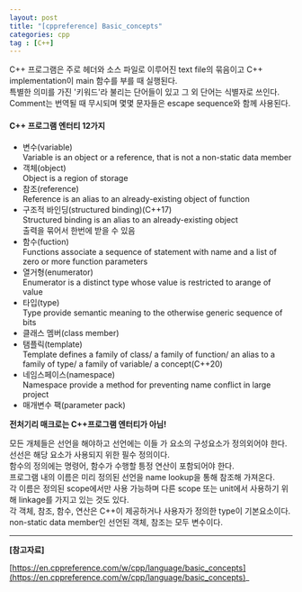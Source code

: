 ```yaml
---
layout: post
title: "[cppreference] Basic_concepts"
categories: cpp
tag : [C++]
---
```


C++ 프로그램은 주로 헤더와 소스 파일로 이루어진 text file의 묶음이고 C++ implementation이 main 함수를 부를 때 실행된다.  
특별한 의미를 가진 '키워드'라 불리는 단어들이 있고 그 외 단어는 식별자로 쓰인다. Comment는 번역될 때 무시되며 몇몇 문자들은 escape sequence와 함께 사용된다.  

#### C++ 프로그램 엔터티 12가지  

- 변수(variable)  
    Variable is an object or a reference, that is not a non-static data member  
- 객체(object)  
    Object is a region of storage  
- 참조(reference)  
    Reference is an alias to an already-existing object of function
- 구조적 바인딩(structured binding)(C++17)  
    Structured binding is an alias to an already-existing object  
    출력을 묶어서 한번에 받을 수 있음  
- 함수(fuction)  
    Functions associate a sequence of statement with name and a list of zero or more function parameters  
- 열거형(enumerator)  
    Enumerator is a distinct type whose value is restricted to arange of value  
- 타입(type)  
    Type provide semantic meaning to the otherwise generic sequence of bits  
- 클래스 멤버(class member)  
- 탬플릭(template)  
    Template defines a family of class/ a family of function/ an alias to a family of type/ a family of variable/ a concept(C++20)
- 네임스페이스(namespace)  
    Namespace provide a method for preventing name conflict in large project  
- 매개변수 팩(parameter pack)  

**전처기리 매크로는 C++프로그램 엔터티가 아님!**

모든 개체들은 선언을 해야하고 선언에는 이들 가 요소의 구성요소가 정의외어야 한다. 선선은 해당 요소가 사용되지 위한 필수 정의이다.  
함수의 정의에는 명령어, 함수가 수행할 틍정 연산이 포함되어야 한다.  
프로그램 내의 이름은 미리 정의된 선언을 name lookup을 통해 참조해 가져온다.  
각 이름은 정의된 scope에서만 사용 가능하며 다른 scope 또는 unit에서 사용하기 위해 linkage를 가지고 있는 것도 있다.  
각 객체, 참조, 함수, 연산은 C++이 제공하거나 사용자가 정의한 type이 기본요소이다.  
non-static data member인 선언된 객체, 참조는 모두 변수이다.  






---
**[참고자료]**  

[https://en.cppreference.com/w/cpp/language/basic_concepts](https://en.cppreference.com/w/cpp/language/basic_concepts)_
